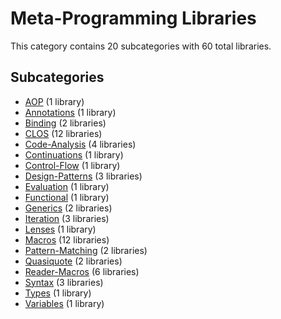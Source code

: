 # Meta-Programming Libraries

This category contains 20 subcategories with 60 total libraries.

## Subcategories

- [AOP](AOP.md) (1 library)
- [Annotations](Annotations.md) (1 library)
- [Binding](Binding.md) (2 libraries)
- [CLOS](CLOS.md) (12 libraries)
- [Code-Analysis](Code-Analysis.md) (4 libraries)
- [Continuations](Continuations.md) (1 library)
- [Control-Flow](Control-Flow.md) (1 library)
- [Design-Patterns](Design-Patterns.md) (3 libraries)
- [Evaluation](Evaluation.md) (1 library)
- [Functional](Functional.md) (1 library)
- [Generics](Generics.md) (2 libraries)
- [Iteration](Iteration.md) (3 libraries)
- [Lenses](Lenses.md) (1 library)
- [Macros](Macros.md) (12 libraries)
- [Pattern-Matching](Pattern-Matching.md) (2 libraries)
- [Quasiquote](Quasiquote.md) (2 libraries)
- [Reader-Macros](Reader-Macros.md) (6 libraries)
- [Syntax](Syntax.md) (3 libraries)
- [Types](Types.md) (1 library)
- [Variables](Variables.md) (1 library)
